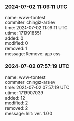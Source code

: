 ### 2024-07-02 11:09:11 UTC
name: www-tontest  
commiter: chingiz-arziev  
time: 2024-07-02 11:09:11 UTC  
utime: 1719918551  
added: 0  
modified: 0  
removed: 1  
message: Remove: app css

### 2024-07-02 07:57:19 UTC
name: www-tontest  
commiter: chingiz-arziev  
time: 2024-07-02 07:57:19 UTC  
utime: 1719907039  
added: 12  
modified: 2  
removed: 2  
message: Init: ver. 1.0.0

